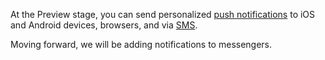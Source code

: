 At the Preview stage, you can send personalized [push notifications](../../notifications/concepts/push.md) to iOS and Android devices, browsers, and via [SMS](../../notifications/concepts/sms.md).

Moving forward, we will be adding notifications to messengers.